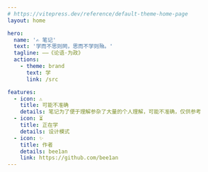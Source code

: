 ```yaml
---
# https://vitepress.dev/reference/default-theme-home-page
layout: home

hero:
  name: '✍️ 笔记'
  text: '学而不思则罔，思而不学则殆。'
  tagline: ——《论语·为政》
  actions:
    - theme: brand
      text: 学
      link: /src

features:
  - icon: ⚠️
    title: 可能不准确
    details: 笔记为了便于理解参杂了大量的个人理解，可能不准确，仅供参考
  - icon: ⏳
    title: 正在学
    details: 设计模式
  - icon: ✨
    title: 作者
    details: bee1an
    link: https://github.com/bee1an
---
```

